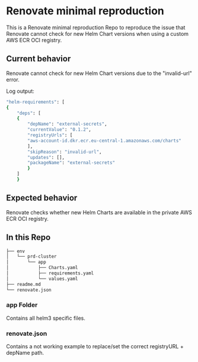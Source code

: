 # Renovate minimal reproduction
This is a Renovate minimal reproduction Repo to reproduce the issue that Renovate cannot check for new Helm Chart versions when using a custom AWS ECR OCI registry.

## Current behavior
Renovate cannot check for new Helm Chart versions due to the "invalid-url" error.

Log output:
````bash
"helm-requirements": [
{
    "deps": [
    {
        "depName": "external-secrets",
        "currentValue": "0.1.2",
        "registryUrls": [
        "aws-account-id.dkr.ecr.eu-central-1.amazonaws.com/charts"
        ],
        "skipReason": "invalid-url",
        "updates": [],
        "packageName": "external-secrets"
        }
    ]
    }
````

## Expected behavior
Renovate checks whether new Helm Charts are available in the private AWS ECR OCI registry. 

## In this Repo

````bash
├── env
│   └── prd-cluster
│       └── app
│           ├── Charts.yaml
│           ├── requirements.yaml
│           └── values.yaml
├── readme.md
└── renovate.json 
````

### app Folder
Contains all helm3 specific files.

### renovate.json
Contains a not working example to replace/set the correct registryURL + depName path.